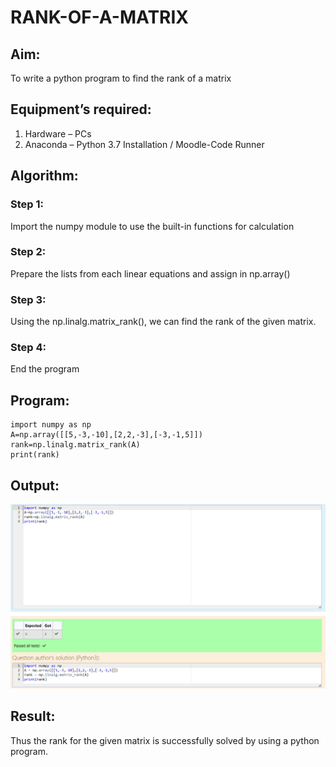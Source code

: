 # RANK-OF-A-MATRIX
## Aim:
To write a python program to find the rank of a matrix
## Equipment’s required:
1. 	Hardware – PCs
2. 	Anaconda – Python 3.7 Installation / Moodle-Code Runner
## Algorithm:
### Step 1:
Import the numpy module to use the built-in functions for calculation 
### Step 2: 
Prepare the lists from each linear equations and assign in np.array()
### Step 3:
 Using the np.linalg.matrix_rank(), we can find the rank of the given matrix.
### Step 4: 
End the program
## Program:
```
import numpy as np
A=np.array([[5,-3,-10],[2,2,-3],[-3,-1,5]])
rank=np.linalg.matrix_rank(A)
print(rank)
```
## Output:
![Alt text](<Screenshot 2023-12-12 192139.png>)
## Result:
Thus the rank for the given matrix is successfully solved by  using a python program.


